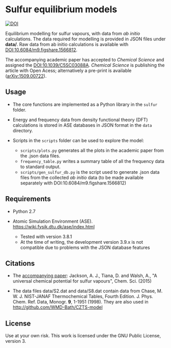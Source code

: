 # Sulfur equilibrium models

[![DOI](https://zenodo.org/badge/14127/WMD-Bath/sulfur-model.svg)](https://zenodo.org/badge/latestdoi/14127/WMD-Bath/sulfur-model)

Equilibrium modelling for sulfur vapours, with data from *ab initio* calculations. The data required for modelling is provided in JSON files under **data/**. Raw data from ab initio calculations is available with [DOI:10.6084/m9.figshare.1566812](http://dx.doi.org/10.6084/m9.figshare.1566812).

The accompanying academic paper has accepted to *Chemical Science* and assigned the [DOI:10.1039/C5SC03088A](http://dx.doi.org/10.1039/C5SC03088A).
*Chemical Science* is publishing the article with Open Acess; alternatively a pre-print is available ([arXiv:1509.00722](http://arxiv.org/abs/1509.00722)).

## Usage
* The core functions are implemented as a Python library in the `sulfur` folder.

* Energy and frequency data from density functional theory (DFT) calculations is stored in ASE databases in JSON format in the `data` directory.

* Scripts in the `scripts` folder can be used to explore the model:
  * `scripts/plots.py` generates all the plots in the academic paper from the .json data files.
  * `frequency_table.py` writes a summary table of all the frequency data to standard output.
  * `scripts/gen_sulfur_db.py` is the script used to generate .json data files from the collected _ab initio_ data (to be made available separately with DOI:10.6084/m9.figshare.1566812)


## Requirements

* Python 2.7

* Atomic Simulation Environment (ASE). https://wiki.fysik.dtu.dk/ase/index.html
  * Tested with version 3.8.1
  * At the time of writing, the development version 3.9.x is not compatible due to problems with the JSON database features

## Citations

* The [accompanying paper](http://dx.doi.org/10.1039/C5SC03088A): Jackson, A. J., Tiana, D. and Walsh, A., "A universal chemical potential for sulfur vapours", Chem. Sci. (2015)

* The data files data/S2.dat and data/S8.dat contain data from Chase, M. W. J. NIST-JANAF Thermochemical Tables, Fourth Edition. J. Phys. Chem. Ref. Data, Monogr. **9**, 1-1951 (1998).
  They are also used in http://github.com/WMD-Bath/CZTS-model
  
## License

Use at your own risk. This work is licensed under the GNU Public License, version 3.
